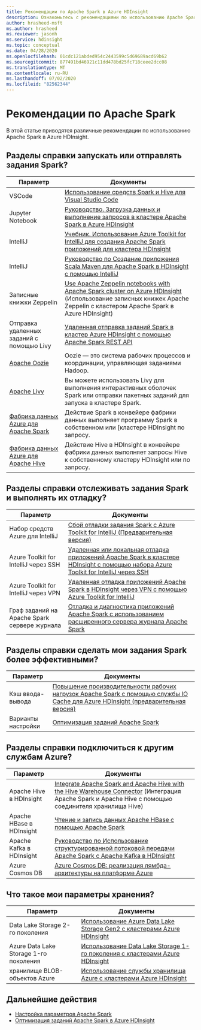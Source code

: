 ```yaml
---
title: Рекомендации по Apache Spark в Azure HDInsight
description: Ознакомьтесь с рекомендациями по использованию Apache Spark в Azure HDInsight.
author: hrasheed-msft
ms.author: hrasheed
ms.reviewer: jasonh
ms.service: hdinsight
ms.topic: conceptual
ms.date: 04/28/2020
ms.openlocfilehash: 01cdc121abded954c2443599c5d69689acd69b62
ms.sourcegitcommit: 877491bd46921c11dd478bd25fc718ceee2dcc08
ms.translationtype: MT
ms.contentlocale: ru-RU
ms.lasthandoff: 07/02/2020
ms.locfileid: "82562344"
---
```

# <a name="apache-spark-guidelines"></a>Рекомендации по Apache Spark

В этой статье приводятся различные рекомендации по использованию Apache Spark в Azure HDInsight.

## <a name="how-do-i-run-or-submit-spark-jobs"></a>Разделы справки запускать или отправлять задания Spark?

| Параметр | Документы |
|---|---|
| VSCode | [Использование средств Spark и Hive для Visual Studio Code](../hdinsight-for-vscode.md) |
| Jupyter Notebook | [Руководство. Загрузка данных и выполнение запросов в кластере Apache Spark в Azure HDInsight](./apache-spark-load-data-run-query.md) |
| IntelliJ | [Учебник. Использование Azure Toolkit for IntelliJ для создания Apache Spark приложений для кластера HDInsight](./apache-spark-intellij-tool-plugin.md) |
| IntelliJ | [Руководство по Создание приложения Scala Maven для Apache Spark в HDInsight с помощью IntelliJ](./apache-spark-create-standalone-application.md) |
| Записные книжки Zeppelin | [Use Apache Zeppelin notebooks with Apache Spark cluster on Azure HDInsight](./apache-spark-zeppelin-notebook.md) (Использование записных книжек Apache Zeppelin с кластером Apache Spark в Azure HDInsight) |
| Отправка удаленных заданий с помощью Livy | [Удаленная отправка заданий Spark в кластер Azure HDInsight с помощью Apache Spark REST API](./apache-spark-livy-rest-interface.md) |
|[Apache Oozie](../hdinsight-use-oozie-linux-mac.md)|Oozie — это система рабочих процессов и координации, управляющая заданиями Hadoop.|
|[Apache Livy](./apache-spark-livy-rest-interface.md)|Вы можете использовать Livy для выполнения интерактивных оболочек Spark или отправки пакетных заданий для запуска в кластере Spark.|
|[Фабрика данных Azure для Apache Spark](../../data-factory/transform-data-using-spark.md)|Действие Spark в конвейере фабрики данных выполняет программу Spark в собственном или [кластере HDInsight по запросу.|
|[Фабрика данных Azure для Apache Hive](../../data-factory/transform-data-using-hadoop-hive.md)|Действие Hive в HDInsight в конвейере фабрики данных выполняет запросы Hive к собственному кластеру HDInsight или по запросу.|

## <a name="how-do-i-monitor-and-debug-spark-jobs"></a>Разделы справки отслеживать задания Spark и выполнять их отладку?

| Параметр | Документы |
|---|---|
| Набор средств Azure для IntelliJ | [Сбой отладки задания Spark с Azure Toolkit for IntelliJ (Предварительная версия)](apache-spark-intellij-tool-failure-debug.md) |
| Azure Toolkit for IntelliJ через SSH | [Удаленная или локальная отладка приложений Apache Spark в кластере HDInsight с помощью набора Azure Toolkit for IntelliJ через SSH](apache-spark-intellij-tool-debug-remotely-through-ssh.md) |
| Azure Toolkit for IntelliJ через VPN | [Удаленная отладка приложений Apache Spark в HDInsight через VPN с помощью Azure Toolkit for IntelliJ](apache-spark-intellij-tool-plugin-debug-jobs-remotely.md) |
| Граф заданий на Apache Spark сервере журнала | [Отладка и диагностика приложений Apache Spark с использованием расширенного сервера журнала Apache Spark](./apache-azure-spark-history-server.md) |

## <a name="how-do-i-make-my-spark-jobs-run-more-efficiently"></a>Разделы справки сделать мои задания Spark более эффективными?

| Параметр | Документы |
|---|---|
| Кэш ввода-вывода | [Повышение производительности рабочих нагрузок Apache Spark с помощью службы IO Cache для Azure HDInsight (предварительная версия)](./apache-spark-improve-performance-iocache.md) |
| Варианты настройки | [Оптимизация заданий Apache Spark](./apache-spark-perf.md) |

## <a name="how-do-i-connect-to-other-azure-services"></a>Разделы справки подключиться к другим службам Azure?

| Параметр | Документы |
|---|---|
| Apache Hive в HDInsight | [Integrate Apache Spark and Apache Hive with the Hive Warehouse Connector](../interactive-query/apache-hive-warehouse-connector.md) (Интеграция Apache Spark и Apache Hive с помощью соединителя хранилища Hive) |
| Apache HBase в HDInsight | [Чтение и запись данных Apache HBase с помощью Apache Spark](../hdinsight-using-spark-query-hbase.md) |
| Apache Kafka в HDInsight | [Руководство по Использование структурированной потоковой передачи Apache Spark с Apache Kafka в HDInsight](../hdinsight-apache-kafka-spark-structured-streaming.md) |
| Azure Cosmos DB | [Azure Cosmos DB: реализация лямбда-архитектуры на платформе Azure](../../cosmos-db/lambda-architecture.md) |

## <a name="what-are-my-storage-options"></a>Что такое мои параметры хранения?

| Параметр | Документы |
|---|---|
| Data Lake Storage 2-го поколения | [Использование Azure Data Lake Storage Gen2 с кластерами Azure HDInsight](../hdinsight-hadoop-use-data-lake-storage-gen2.md) |
| Azure Data Lake Storage 1-го поколения | [Использование Data Lake Storage 1-го поколения с кластерами Azure HDInsight](../hdinsight-hadoop-use-data-lake-store.md) |
| хранилище BLOB-объектов Azure | [Использование службы хранилища Azure с кластерами Azure HDInsight](../hdinsight-hadoop-use-blob-storage.md) |

## <a name="next-steps"></a>Дальнейшие действия

* [Настройка параметров Apache Spark](apache-spark-settings.md)
* [Оптимизация заданий Apache Spark в Azure HDInsight](apache-spark-perf.md)
